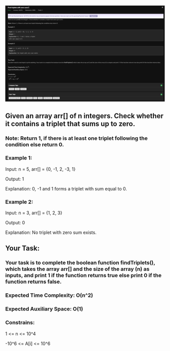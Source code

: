 ![Alt text](day8.png)

## Given an array arr[] of n integers. Check whether it contains a triplet that sums up to zero. 

### Note: Return 1, if there is at least one triplet following the condition else return 0.

### Example 1:
Input: n = 5, arr[] = {0, -1, 2, -3, 1}

Output: 1

Explanation: 0, -1 and 1 forms a triplet with sum equal to 0.

### Example 2:
Input: n = 3, arr[] = {1, 2, 3}                      

Output: 0

Explanation: No triplet with zero sum exists.

## Your Task:
### Your task is to complete the boolean function findTriplets(), which takes the array arr[] and the size of the array (n) as inputs, and print 1 if the function returns true else print 0 if the function returns false.

### Expected Time Complexity: O(n^2)
### Expected Auxiliary Space: O(1)

### Constrains:
1 <= n <= 10^4

-10^6 <= A[i] <= 10^6
